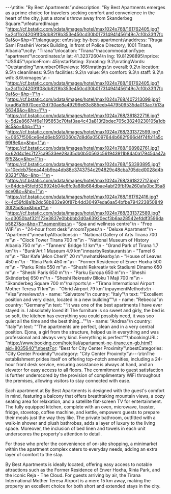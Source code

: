 ---\ntitle: "By Best Apartments"\ndescription: "By Best Apartments emerges as a prime choice for travelers seeking comfort and convenience in the heart of the city, just a stone's throw away from Skanderbeg Square."\nfeaturedImage: "https://cf.bstatic.com/xdata/images/hotel/max1024x768/161762405.jpg?k=2cf1b242091f08db82f8b353e450cd30b017314941456149c7c10b33ff7fc0af&o=&hp=1"\nlanguage: en\nslug: by-best-apartments\naddress: "Rruga Sami Frashëri Vortek Building, in front of Police Directory, 1001 Tirana, Albania"\ncity: "Tirana"\nlocation: "Tirana"\naccommodationType: "apartment"\ncoordinates:\n  lat: 41.32372604\n  lng: 19.81298895\nprice: "US$45"\npriceFrom: 45\nstarRating: 3\nrating: 9.2\nratingWords: "Outstanding"\nnumberOfReviews: 166\nratings:\n  overall: 9.2\n  location: 9.5\n  cleanliness: 9.5\n  facilities: 9.2\n  value: 9\n  comfort: 9.3\n  staff: 9.2\n  wifi: 8.6\nimages:\n  - "https://cf.bstatic.com/xdata/images/hotel/max1024x768/161762405.jpg?k=2cf1b242091f08db82f8b353e450cd30b017314941456149c7c10b33ff7fc0af&o=&hp=1"\n  - "https://cf.bstatic.com/xdata/images/hotel/max1024x768/407213099.jpg?k=ad6a15970cec12d730ae8a49299e83c885eeb4479509535da013ac7b13a06346&o=&hp=1"\n  - "https://cf.bstatic.com/xdata/images/hotel/max1024x768/361822716.jpg?k=5d2e86674f6e1195853c70faf3ae4c43a813f2bdec705c38240230105a1db9c5&o=&hp=1"\n  - "https://cf.bstatic.com/xdata/images/hotel/max1024x768/331372599.jpg?k=0657f506ce6e4d6eb5913060d7d8d6a05097644b682f966d4f74fb11a5c69f8e&o=&hp=1"\n  - "https://cf.bstatic.com/xdata/images/hotel/max1024x768/168982761.jpg?k=62d4c1ec7f27ca9533ee28a35db0b50563c561943911b84a0a17945da47a6f52&o=&hp=1"\n  - "https://cf.bstatic.com/xdata/images/hotel/max1024x768/153393895.jpg?k=10edcb75eea44cb9ea4db88c3743754c294829c48cba705dcd0028d4b9323f17&o=&hp=1"\n  - "https://cf.bstatic.com/xdata/images/hotel/max1024x768/361822717.jpg?k=84dcb45fefd526924b04e6fc9a88b684dbae4abf29fb19a260afa0bc35a8ece0&o=&hp=1"\n  - "https://cf.bstatic.com/xdata/images/hotel/max1024x768/161762416.jpg?k=4c59fd8a1b2dc58b832e90f87b4dd30497eda6aa54bfbe79422385084930f25d&o=&hp=1"\n  - "https://cf.bstatic.com/xdata/images/hotel/max1024x768/331372589.jpg?k=d3050baf321173e3837e0bbbbb3d0a63920ecf3b6aa28542efddf3596dab5827&o=&hp=1"\namenities:\n  - "Spa and wellness centre"\n  - "Free WiFi"\n  - "24-hour front desk"\nroomTypes:\n  - "Deluxe Apartment"\n  - "Apartment"\nnearbyAttractions:\n  - "National Gallery of Arts Tirana 700 m"\n  - "Clock Tower Tirana 700 m"\n  - "National Museum of History Albania 750 m"\n  - "Tanners' Bridge 1.1 km"\n  - "Grand Park of Tirana 1.7 km"\n  - "Bunk'Art 1 Museum 4.9 km"\nnearbyRestaurants:\n  - "Tamel 6 m"\n  - "Bar Kafe \Mon Cheri\\" 20 m"\nwhatsNearby:\n  - "House of Leaves 450 m"\n  - "Rinia Park 450 m"\n  - "Former Residence of Enver Hoxha 500 m"\n  - "Parku Rinia 550 m"\n  - "Sheshi Rekreativ tek Stadiumi Dinamo 650 m"\n  - "Sheshi Paris 650 m"\n  - "Parku Europa 650 m"\n  - "Sheshi Skënderbej 650 m"\n  - "Sheshi Rekreativ Blloku 1 Maji 700 m"\n  - "Skanderbeg Square 700 m"\nairports:\n  - "Tirana International Airport Mother Teresa 11 km"\n  - "Ohrid Airport 79 km"\npaymentMethods:\n  - "Visa"\nreviews:\n  - name: "Salvatore"\n    country: "Italy"\n    text: "“Excellent position and very clean, located in a new building”"\n  - name: "Rebecca"\n    country: "Germany"\n    text: "“It was one of the best apartments I have ever stayed in. I absolutely loved it! The furniture is so sweet and girly, the bed is so soft, the kitchen has everything you could possibly need, it was soo quiet all the time and the best thing...”"\n  - name: "Andrea"\n    country: "Italy"\n    text: "“The apartments are perfect, clean and in a very central position.
Ejona, a girl from the structure, helped us in everything and was professional and always very kind.
Everything is perfect”"\nbookingURL: "https://www.booking.com/hotel/al/apartament-ne-tirane.en-gb.html?aid=8035640"\nbestFor: "Best for City Center Proximity"\nbestCategories: "City Center Proximity"\ncategory: "City Center Proximity"\n---\n\nThe establishment prides itself on offering top-notch amenities, including a 24-hour front desk service, ensuring assistance is always at hand, and an elevator for easy access to all floors. The commitment to guest satisfaction is further underscored by the provision of complimentary WiFi throughout the premises, allowing visitors to stay connected with ease.

Each apartment at By Best Apartments is designed with the guest's comfort in mind, featuring a balcony that offers breathtaking mountain views, a cozy seating area for relaxation, and a satellite flat-screen TV for entertainment. The fully equipped kitchen, complete with an oven, microwave, toaster, fridge, stovetop, coffee machine, and kettle, empowers guests to prepare their meals just the way they like. The private bathroom, outfitted with a walk-in shower and plush bathrobes, adds a layer of luxury to the living space. Moreover, the inclusion of bed linen and towels in each unit underscores the property's attention to detail.

For those who prefer the convenience of on-site shopping, a minimarket within the apartment complex caters to everyday needs, adding an extra layer of comfort to the stay.

By Best Apartments is ideally located, offering easy access to notable attractions such as the Former Residence of Enver Hoxha, Rinia Park, and the iconic Reja - The Cloud. For guests arriving by air, the Tirana International Mother Teresa Airport is a mere 15 km away, making the property an excellent choice for both short and extended stays in the city.
